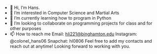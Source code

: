 - 👋 Hi, I’m Hans.
- 👀 I’m interested in Computer Science and Martial Arts 
- 🌱 I’m currently learning how to program in Python 
- 💞️ I’m looking to collaborate on programming projects for class and for other purposes
- 📫 How to reach me
  Email: hli221@binghamton.edu
  Instagram: @colonel_hans06
  Snapchat: hl0806
  Feel free to add my contacts and reach out at anytime! Looking forward to working with you. 

<!---
lhans2021/lhans2021 is a ✨ special ✨ repository because its `README.md` (this file) appears on your GitHub profile.
You can click the Preview link to take a look at your changes.
--->
